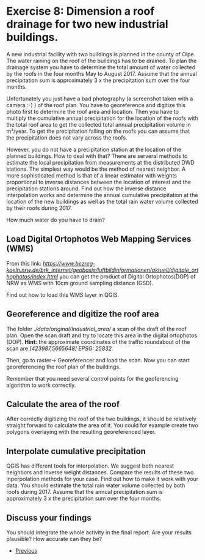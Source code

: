 # Exercise 8: Dimension a roof drainage for two new industrial buildings.

A new industrial facility with two buildings is planned in the county of Olpe. 
The water raining on the roof of the buildings has to be drained. 
To plan the drainage system you have to determine the total amount of water collected by the roofs in the 
four months May to August 2017. Assume that the annual precipitation sum is approximately 3 x the 
precipitation sum over the four months. 

Unfortunately you just have a bad photography (a screenshot taken with a camera :-) ) of the roof plan. You have to georeference and 
digitize this photo first to determine the roof area and location. 
Then you have to multiply the cumulative annual precipitation for the location of the roofs with the total roof 
area to get the collected total annual precipitation volume in m³/year. 
To get the precipitation falling on the roofs you can assume that the precipitation 
does not vary across the roofs. 

However, you do not have a precipitation station at the location of the planned buildings. 
How to deal with that?
There are serveral methods to estimate the local precipitation from measurements at the distributed 
DWD stations. The simplest way would be the method of nearest neighbor. 
A more sophisticated method is that of a linear estimator with weights proportional 
to inverse distances between the location of interest and the precipitation stations around. 
Find out how the inverse distance interpolation works and determine the annual cumulative precipitation at the location of the 
new buildings as well as the total rain water volume collected by their roofs during 2017. 

How much water do you have to drain? 


## Load Digital Ortophotos Web Mapping Services (WMS)
From this link: *https://www.bezreg-koeln.nrw.de/brk_internet/geobasis/luftbildinformationen/aktuell/digitale_orthophotos/index.html*
you can get the product of Digital Ortophotos(DOP) of NRW as WMS with 10cm ground sampling distance (GSD).

Find out how to load this WMS layer in QGIS.

## Georeference and digitize the roof area
The folder *./data/original/Industrial_area/* a scan of the draft of the roof plan. Open the scan draft
and try to locate this area in the digital ortophotos (DOP). **Hint:** the approximate coordinates of the 
traffic roundabout of the scan are *[423987,5665648] EPSG: 25832.*

Then, go to raster-> Georeferencer and load the scan. Now you can start georeferencing the roof plan of the buildings.

Remember that you need several control points for the geoferencing algorithm to work correctly.
 
## Calculate the area of the roof
After correctly digitizing the roof of the two buildings, it should be relatively straight forward to 
calculate the area of it. You could for example create two polygons overlaying with the 
resulting georeferenced layer.

## Interpolate cumulative precipitation
QGIS has different tools for interpolation. We suggest both nearest neighbors and inverse weight distances. Compare the results of these two inperpolation methods for your case.
Find out how to make it work with your data. You should estimate the total rain water volume collected by both roofs 
during 2017. Assume that the annual precipitation sum is approximately 3 x the 
precipitation sum over the four months.  

## Discuss your findings
You should integrate the whole activity in the final report. Are your results plausible? How accurate can
they be?


* [Previous](ex7.md)

